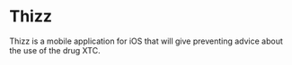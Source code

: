 # Thizz
Thizz is a mobile application for iOS that will give preventing advice about the use of the drug XTC. 
